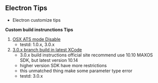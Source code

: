 ## Electron Tips

* Electron customize tips

**Custom build instrunctions Tips**
1. [OSX ATS mode Disable](/electron_ats)
    * testd: 1.0.x, 3.0.x
2. [3.0.x branch build in latest XCode](/electron_30x_build)
    * 3.0.x build instructions official site recommend use 10.10 MAXOS SDK, but latest version 10.14
    * higher version SDK have more restrictions
    * this unmatched thing make some parameter type error
    * testd: 3.0.x
